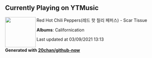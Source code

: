 ## Currently Playing on YTMusic

[<img align="left" width="100" src="https://lh3.googleusercontent.com/X1AmAdIuHAwKhvQ84pqdZhERpWqfDeDM9i8XSnrDTISy7xtdflSXEoQiQyDJfZ6NDi3vh399e_MAcdvJ">](https://music.youtube.com/watch?v=U7k2qv8KTDI)

Red Hot Chili Peppers(레드 핫 칠리 페퍼스) - Scar Tissue

**Albums**: Californication

Last updated at 03/09/2021 13:13

#### Generated with [20chan/github-now](https://github.com/20chan/github-now)


<!--
**20chan/20chan** is a ✨ _special_ ✨ repository because its `README.md` (this file) appears on your GitHub profile.

Here are some ideas to get you started:

- 🔭 I’m currently working on ...
- 🌱 I’m currently learning ...
- 👯 I’m looking to collaborate on ...
- 🤔 I’m looking for help with ...
- 💬 Ask me about ...
- 📫 How to reach me: ...
- 😄 Pronouns: ...
- ⚡ Fun fact: ...
-->
